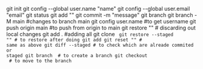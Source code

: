 git init
git config --global user.name "name"
git config --global user.email "email"
git status
git add "<filename>"
git commit -m "message"
git branch
git branch -M main   #changes to branch main
git config user.name  #to get username
git push origin main   #to push from origin to main
git restore "<filename>"  # discarding out local changes
git add .   #adding all
git clone <code url>
git restore --staged "<filename>"   # to restore after doing git add
git reset "<filename>"     # same as above
git diff --staged  # to check which are alreade commited or staged
git branch <branch name>  # to create a branch
git checkout <branch name>  # to move to the branch
